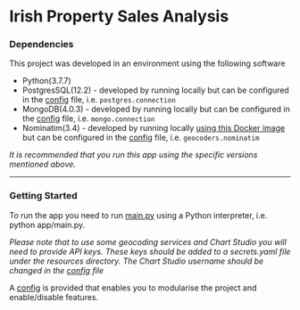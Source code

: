 # Irish Property Sales Analysis

### Dependencies

This project was developed in an environment using the following software
- Python(3.7.7)
- PostgresSQL(12.2) - developed by running locally but can be configured in the [config](resources/config.yaml) file, i.e. `postgres.connection` 
- MongoDB(4.0.3) - developed by running locally but can be configured in the [config](resources/config.yaml) file, i.e. `mongo.connection`
- Nominatim(3.4) - developed by running locally [using this Docker image](https://github.com/mediagis/nominatim-docker) but can be configured in the [config](resources/config.yaml) file, i.e. `geocoders.nominatim`

*It is recommended that you run this app using the specific versions mentioned above.*

---
### Getting Started

To run the app you need to run [main.py](app/main.py) using a Python interpreter, i.e. python app/main.py.

*Please note that to use some geocoding services and Chart Studio you will need to provide API keys.
These keys should be added to a secrets.yaml file under the resources directory.
The Chart Studio username should be changed in the [config](resources/config.yaml) file*

A [config](resources/config.yaml) is provided that enables you to modularise the project and enable/disable features.